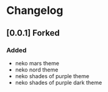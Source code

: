 # Changelog

## [0.0.1] Forked

### Added

- neko mars theme
- neko nord theme
- neko shades of purple theme
- neko shades of purple dark theme
